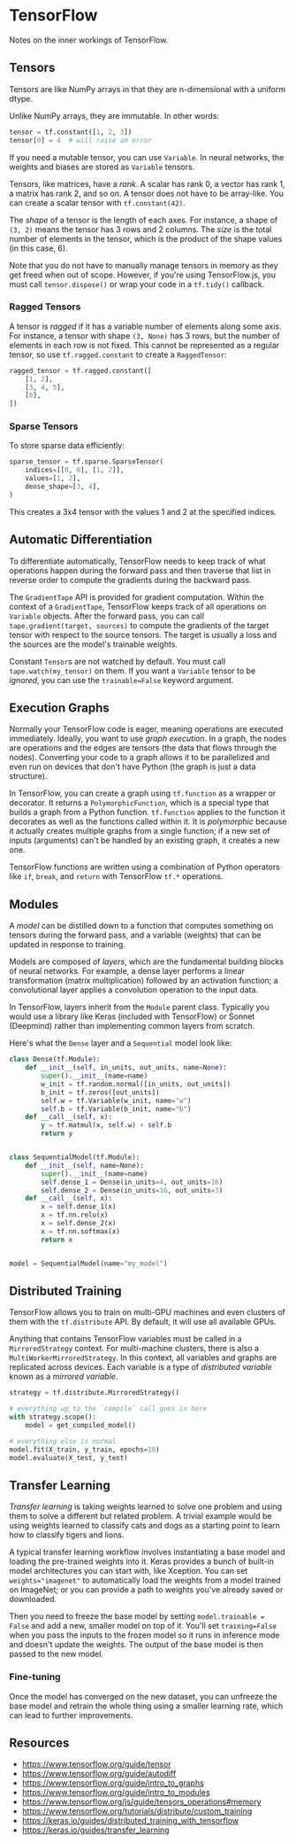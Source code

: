 # TensorFlow

Notes on the inner workings of TensorFlow.

## Tensors

Tensors are like NumPy arrays in that they are n-dimensional with a uniform dtype.

Unlike NumPy arrays, they are immutable. In other words:

```py
tensor = tf.constant([1, 2, 3])
tensor[0] = 4  # will raise an error
```

If you need a mutable tensor, you can use `Variable`. In neural networks, the weights and biases are stored as `Variable` tensors.

Tensors, like matrices, have a _rank_. A scalar has rank 0, a vector has rank 1, a matrix has rank 2, and so on. A tensor does not have to be array-like. You can create a scalar tensor with `tf.constant(42)`.

The _shape_ of a tensor is the length of each axes. For instance, a shape of `(3, 2)` means the tensor has 3 rows and 2 columns. The _size_ is the total number of elements in the tensor, which is the product of the shape values (in this case, 6).

Note that you do not have to manually manage tensors in memory as they get freed when out of scope. However, if you're using TensorFlow.js, you must call `tensor.dispose()` or wrap your code in a `tf.tidy()` callback.

### Ragged Tensors

A tensor is _ragged_ if it has a variable number of elements along some axis. For instance, a tensor with shape `(3, None)` has 3 rows, but the number of elements in each row is not fixed. This cannot be represented as a regular tensor, so use `tf.ragged.constant` to create a `RaggedTensor`:

```py
ragged_tensor = tf.ragged.constant([
    [1, 2],
    [3, 4, 5],
    [6],
])
```

### Sparse Tensors

To store sparse data efficiently:

```py
sparse_tensor = tf.sparse.SparseTensor(
    indices=[[0, 0], [1, 2]],
    values=[1, 2],
    dense_shape=[3, 4],
)
```

This creates a 3x4 tensor with the values 1 and 2 at the specified indices.

## Automatic Differentiation

To differentiate automatically, TensorFlow needs to keep track of what operations happen during the forward pass and then traverse that list in reverse order to compute the gradients during the backward pass.

The `GradientTape` API is provided for gradient computation. Within the context of a `GradientTape`, TensorFlow keeps track of all operations on `Variable` objects. After the forward pass, you can call `tape.gradient(target, sources)` to compute the gradients of the target tensor with respect to the source tensors. The target is usually a loss and the sources are the model's trainable weights.

Constant `Tensor`s are not watched by default. You must call `tape.watch(my_tensor)` on them. If you want a `Variable` tensor to be _ignored_, you can use the `trainable=False` keyword argument.

## Execution Graphs

Normally your TensorFlow code is eager, meaning operations are executed immediately. Ideally, you want to use _graph execution_. In a graph, the nodes are operations and the edges are tensors (the data that flows through the nodes). Converting your code to a graph allows it to be parallelized and even run on devices that don't have Python (the graph is just a data structure).

In TensorFlow, you can create a graph using `tf.function` as a wrapper or decorator. It returns a `PolymorphicFunction`, which is a special type that builds a graph from a Python function. `tf.function` applies to the function it decorates as well as the functions called within it. It is _polymorphic_ because it actually creates multiple graphs from a single function; if a new set of inputs (arguments) can't be handled by an existing graph, it creates a new one.

TensorFlow functions are written using a combination of Python operators like `if`, `break`, and `return` with TensorFlow `tf.*` operations.

## Modules

A _model_ can be distilled down to a function that computes something on tensors during the forward pass, and a variable (weights) that can be updated in response to training.

Models are composed of _layers_, which are the fundamental building blocks of neural networks. For example, a dense layer performs a linear transformation (matrix multiplication) followed by an activation function; a convolutional layer applies a convolution operation to the input data.

In TensorFlow, layers inherit from the `Module` parent class. Typically you would use a library like Keras (included with TensorFlow) or Sonnet (Deepmind) rather than implementing common layers from scratch.

Here's what the `Dense` layer and a `Sequential` model look like:

```py
class Dense(tf.Module):
    def __init__(self, in_units, out_units, name=None):
        super().__init__(name=name)
        w_init = tf.random.normal([in_units, out_units])
        b_init = tf.zeros([out_units])
        self.w = tf.Variable(w_init, name="w")
        self.b = tf.Variable(b_init, name="b")
    def __call__(self, x):
        y = tf.matmul(x, self.w) + self.b
        return y


class SequentialModel(tf.Module):
    def __init__(self, name=None):
        super().__init__(name=name)
        self.dense_1 = Dense(in_units=4, out_units=16)
        self.dense_2 = Dense(in_units=16, out_units=3)
    def __call__(self, x):
        x = self.dense_1(x)
        x = tf.nn.relu(x)
        x = self.dense_2(x)
        x = tf.nn.softmax(x)
        return x


model = SequentialModel(name="my_model")
```

## Distributed Training

TensorFlow allows you to train on multi-GPU machines and even clusters of them with the `tf.distribute` API. By default, it will use all available GPUs.

Anything that contains TensorFlow variables must be called in a `MirroredStrategy` context. For multi-machine clusters, there is also a `MultiWorkerMirroredStrategy`. In this context, all variables and graphs are replicated across devices. Each variable is a type of _distributed variable_ known as a _mirrored variable_.

```py
strategy = tf.distribute.MirroredStrategy()

# everything up to the `compile` call goes in here
with strategy.scope():
    model = get_compiled_model()

# everything else is normal
model.fit(X_train, y_train, epochs=10)
model.evaluate(X_test, y_test)
```

## Transfer Learning

_Transfer learning_ is taking weights learned to solve one problem and using them to solve a different but related problem. A trivial example would be using weights learned to classify cats and dogs as a starting point to learn how to classify tigers and lions.

A typical transfer learning workflow involves instantiating a base model and loading the pre-trained weights into it. Keras provides a bunch of built-in model architectures you can start with, like Xception. You can set `weights="imagenet"` to automatically load the weights from a model trained on ImageNet; or you can provide a path to weights you've already saved or downloaded.

Then you need to freeze the base model by setting `model.trainable = False` and add a new, smaller model on top of it. You'll set `training=False` when you pass the inputs to the frozen model so it runs in inference mode and doesn't update the weights. The output of the base model is then passed to the new model.

### Fine-tuning

Once the model has converged on the new dataset, you can unfreeze the base model and retrain the whole thing using a smaller learning rate, which can lead to further improvements.

## Resources

* https://www.tensorflow.org/guide/tensor
* https://www.tensorflow.org/guide/autodiff
* https://www.tensorflow.org/guide/intro_to_graphs
* https://www.tensorflow.org/guide/intro_to_modules
* https://www.tensorflow.org/js/guide/tensors_operations#memory
* https://www.tensorflow.org/tutorials/distribute/custom_training
* https://keras.io/guides/distributed_training_with_tensorflow
* https://keras.io/guides/transfer_learning
